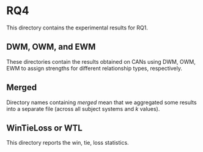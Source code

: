 # RQ4
This directory contains the experimental results for RQ1.

## DWM, OWM, and EWM
These directories contain the results obtained on CANs using DWM, OWM, EWM  to assign strengths for different relationship types, respectively.

## Merged
Directory names containing *merged* mean that we aggregated some results into a separate file (across all subject systems and *k* values).

## WinTieLoss or WTL
This directory reports the win, tie, loss statistics.
